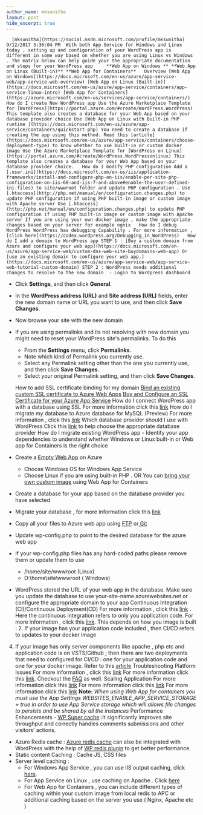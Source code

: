 ```yaml
---
author_name: mksunitha
layout: post
hide_excerpt: true
---
```

      [mksunitha](https://social.msdn.microsoft.com/profile/mksunitha)  9/12/2017 3:36:04 PM  With both App Service for Windows and Linux today , setting up and configuration of your WordPress app is different in some way based on whether you are using Linux vs Windows . The matrix below can help guide your the appropriate documentation and steps for your WordPress app     **Web App on Windows ** **Web App on Linux (Built-in)** **Web App for Containers**   Overview [Web App on Windows](https://docs.microsoft.com/en-us/azure/app-service-web/app-service-web-overview) [Web App on Linux (Built-in)](https://docs.microsoft.com/en-us/azure/app-service/containers/app-service-linux-intro) [Web App for Containers](https://azure.microsoft.com/en-us/services/app-service/containers/)   How do I create New WordPress app Use the Azure Marketplace Template for [WordPress](https://portal.azure.com/#create/WordPress.WordPress) This template also creates a database for your Web App based on your database provider choice Use [Web App on Linux with Built-in PHP runtime ](https://docs.microsoft.com/en-us/azure/app-service/containers/quickstart-php) You need to create a database if creating the app using this method. Read this [article](https://docs.microsoft.com/en-us/azure/app-service/containers/choose-deployment-type) to know whether to use built-in or custom docker image Use the Azure Marketplace Template for [WordPress on Linux](https://portal.azure.com/#create/WordPress.WordPressonlinux) This template also creates a database for your Web App based on your database provider choice.   How do I modify PHP configuration Add a [.user.ini](https://docs.microsoft.com/en-us/iis/application-frameworks/install-and-configure-php-on-iis/enable-per-site-php-configuration-on-iis-60-and-iis-7-and-above#enable-the-user-defined-ini-files) to site/wwwroot folder and update PHP configuration . Use [.htaccess](http://php.net/manual/en/configuration.changes.php) to update PHP configuration if using PHP built-in image or custom image with Apache server Use [.htaccess](http://php.net/manual/en/configuration.changes.php) to update PHP configuration if using PHP built-in image or custom image with Apache server If you are using your own docker image , make the appropriate changes based on your server for example ngnix   How do I debug WordPress WordPress has debugging Capability . For more information , [click here](https://codex.wordpress.org/Debugging_in_WordPress)   How do I add a domain to WordPress app STEP 1 : [Buy a custom domain from Azure and configure your web app](https://docs.microsoft.com/en-us/azure/app-service-web/custom-dns-web-site-buydomains-web-app) Or [use an existing domain to configure your web app.](https://docs.microsoft.com/en-us/azure/app-service-web/app-service-web-tutorial-custom-domain) STEP 2 : WordPress needs additional changes to resolve to the new domain  - Login to Wordpress dashboard
 - Click **Settings**, and then click **General**.
 - In the **WordPress address (URL)** and **Site address (URL)** fields, enter the new domain name or URL you want to use, and then click **Save Changes**.
 - Now browse your site with the new domain
 - If you are using permalinks and its not resolving with new domain you might need to reset your WordPress site's permalinks. To do this 
	 - From the **Settings** menu, click **Permalinks**.
	 - Note which kind of Permalink you currently use.
	 - Select any Permalink setting other than the one you currently use, and then click **Save Changes**.
	 - Select your original Permalink setting, and then click **Save Changes**.
	  
     How to add SSL certificate binding for my domain [Bind an existing custom SSL certificate to Azure Web Apps](https://docs.microsoft.com/en-us/azure/app-service-web/app-service-web-tutorial-custom-ssl) [Buy and Configure an SSL Certificate for your Azure App Service](https://docs.microsoft.com/en-us/azure/app-service-web/web-sites-purchase-ssl-web-site)   How do I connect WordPress app with a database using SSL For more information click this [link](https://blogs.msdn.microsoft.com/appserviceteam/2017/05/10/connect-azure-app-service-to-azure-database-for-mysql-and-postgresql-via-ssl/)   How do I migrate my database to Azure database for MySQL (Preview) For more information , click this [link](https://docs.microsoft.com/en-us/azure/mysql/concepts-migrate-import-export)   Which database provider should I use with WordPress Click this [link](https://blogs.msdn.microsoft.com/appserviceteam/2017/06/08/pick-the-right-data-solution-for-azure-app-service/) to help choose the appropriate database provider   How do I migrate existing WordPress app   - Identify your app dependencies to understand whether Windows or Linux built-in or Web app for Containers is the right choice
 - Create a [Empty Web App](https://portal.azure.com/#create/Microsoft.WebSite) on Azure 
	 - Choose Windows OS for Windows App Service
	 - Choose Linux if you are using built-in PHP . OR You can [bring your own custom image](https://docs.microsoft.com/en-us/azure/app-service/containers/tutorial-custom-docker-image) using Web App for Containers
	  
 - Create a database for your app based on the database provider you have selected
 - Migrate your database , for more information click this [link](https://docs.microsoft.com/en-us/azure/mysql/concepts-migrate-import-export)
 - Copy all your files to Azure web app using [FTP](https://docs.microsoft.com/en-us/azure/app-service-web/app-service-deploy-ftp) or[ Git](https://docs.microsoft.com/en-us/azure/app-service-web/app-service-deploy-local-git)
 - Update wp-config.php to point to the desired database for the azure web app
 - If your wp-config.php files has any hard-coded paths please remove them or update them to use 
	 - /home/site/wwwroot (Linux)
	 - D:\home\site\wwwroot ( Windows)
	  
 - WordPress stored the URL of your web app in the database. Make sure you update the database to use your-site-name.azurewebsites.net or configure the appropriate domain to your app
     Continuous Integration (CI)/Continuous Deployment(CD) For more information , click this [link](https://docs.microsoft.com/en-us/azure/app-service-web/app-service-continuous-deployment?toc=%2fazure%2fapp-service%2fcontainers%2ftoc.json) . Here the continuous integration refers to only you application code. For more information , click this [link](https://docs.microsoft.com/en-us/azure/app-service/containers/app-service-linux-ci-cd). This depends on how you image is built :  2. If your image has your application code included , then CI/CD refers to updates to your docker image
 4. If your image has only server components like apache , php etc and application code is on VSTS/Github ; then there are two deployments that need to configured for CI/CD : one for your application code and one for your docker image. Refer to this [article](https://blogs.msdn.microsoft.com/devops/2017/05/10/use-azure-portal-to-setup-continuous-delivery-for-web-app-on-linux/)
     Troubleshooting Platform Issues For more information , click this [link](https://docs.microsoft.com/en-us/azure/app-service-web/web-sites-enable-diagnostic-log) For more information click this [link](https://docs.microsoft.com/en-us/azure/app-service/containers/app-service-linux-intro#troubleshooting). Checkout the [FAQ](https://blogs.msdn.microsoft.com/waws/2017/09/08/things-you-should-know-web-apps-and-linux/) as well.   Scaling Application For more information click this [link](https://docs.microsoft.com/en-us/azure/monitoring-and-diagnostics/insights-how-to-scale?toc=%2fazure%2fapp-service-web%2ftoc.json) For more information click this [link](https://docs.microsoft.com/en-us/azure/monitoring-and-diagnostics/insights-how-to-scale?toc=%2fazure%2fapp-service-web%2ftoc.json) For more information click this [link](https://docs.microsoft.com/en-us/azure/monitoring-and-diagnostics/insights-how-to-scale?toc=%2fazure%2fapp-service-web%2ftoc.json) **Note:** *When using Web App for containers you must use the App Settings WEBSITES\_ENABLE\_APP\_SERVICE\_STORAGE = true in order to use App Service storage which will allows file changes to persists and be shared by all the instances*   Performance Enhancements   - [WP Super cache](https://wordpress.org/plugins/wp-super-cache/) :It significantly improves site throughput and correctly handles comments submissions and other visitors’ actions.
 - Azure Redis cache : [Azure redis cache](https://azure.microsoft.com/en-us/services/cache/) can also be integrated with WordPress with the help of [WP redis plugin](https://wordpress.org/plugins/wp-redis/) to get better performance.
 - Static content Caching : Cache JS, CSS files
 - Server level caching : 
	 - For Windows App Service , you can use IIS output caching, click [here](http://www.microsoft.com/web/post/performance-tuning-php-apps-on-windowsiis-with-output-caching). 
	 - For App Service on Linux , use caching on Apache . Click [here](http://httpd.apache.org/docs/current/caching.html)
	 - For Web App for Containers , you can include different types of caching within your custom image from local redis to APC or additional caching based on the server you use ( Nginx, Apache etc )
	  
          